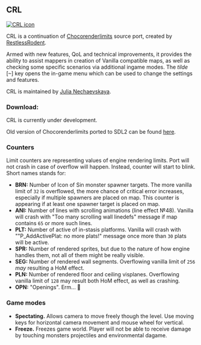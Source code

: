 ## CRL

[![CRL icon](https://github.com/JNechaevsky/ChocoRenderLimits/blob/master/data/doom.png)](https://github.com/JNechaevsky/ChocoRenderLimits)

CRL is a continuation of [Chocorenderlimits](https://doomwiki.org/wiki/Chocorenderlimits) source port, created by [RestlessRodent](https://doomwiki.org/wiki/RestlessRodent). 

Armed with new features, QoL and technical improvements, it provides the ability to assist mappers in creation of Vanilla compatible maps, as well as checking some specific scenarios via additional ingame modes. The _tilde_ [<kbd>~</kbd>] key opens the in-game menu which can be used to change the settings and features.

CRL is maintained by [Julia Nechaevskaya](mailto:julia.nechaevskaya@live.com).

### Download:

CRL is currently under development.

Old version of Chocorenderlimits ported to SDL2 can be found [here](https://github.com/JNechaevsky/ChocoRenderLimits/releases/tag/1.0).

### Counters

Limit counters are representing values of engine rendering limits. Port will not crash in case of overflow will happen. Instead, counter will start to blink. Short names stands for:

* **BRN:** Number of Icon of Sin monster spawner targets. The more vanilla limit of `32` is overflowed, the more chance of critical error increases, especially if multiple spawners are placed on map. This counter is appearing if at least one spawner target is placed on map.
* **ANI:** Number of lines with scrolling animations (line effect №48). Vanilla will crash with "Too many scrolling wall linedefs" message if map contains `65` or more such lines.
* **PLT:** Number of active of in-stasis platforms. Vanilla will crash with ""P_AddActivePlat: no more plats!" message once more than `30` plats will be active.
* **SPR:** Number of rendered sprites, but due to the nature of how engine handles them, not all of them might be really visible.
* **SEG:** Number of rendered wall segments. Overflowing vanilla limit of `256` _may_ resulting a HoM effect.
* **PLN:** Number of rendered floor and ceiling visplanes. Overflowing vanilla limit of `128` may result both HoM effect, as well as crashing.
* **OPN:** "Openings". Erm... 🤔

### Game modes

* **Spectating.** Allows camera to move freely though the level. Use moving keys for horizontal camera movement and mouse wheel for vertical.
* **Freeze.** Freezes game world. Player will not be able to receive damage by touching monsters projectiles and environmental dagame.
